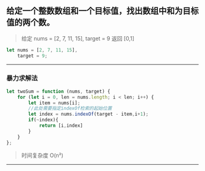 
## 给定一个整数数组和一个目标值，找出数组中和为目标值的两个数。
> 给定 nums = [2, 7, 11, 15], target = 9
> 返回 [0,1]

```javascript 1.8
let nums = [2, 7, 11, 15],
    target = 9;
```
***

### 暴力求解法
```javascript 1.8
let twoSum = function (nums, target) {
    for (let i = 0, len = nums.length; i < len; i++) {
        let item = nums[i];
        //此处需要指定indexOf检索的起始位置
        let index = nums.indexOf(target - item,i+1);
        if(~index){
            return [i,index]
        }
    }
};
```
> 时间复杂度 O(n²)
***


